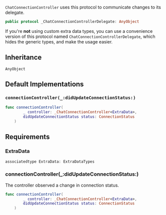 
`ChatConnectionController` uses this protocol to communicate changes to its delegate.

``` swift
public protocol _ChatConnectionControllerDelegate: AnyObject 
```

If you're **not** using custom extra data types, you can use a convenience version of this protocol
named `ChatConnectionControllerDelegate`, which hides the generic types, and make the usage easier.

## Inheritance

`AnyObject`

## Default Implementations

### `connectionController(_:didUpdateConnectionStatus:)`

``` swift
func connectionController(
        _ controller: _ChatConnectionController<ExtraData>,
        didUpdateConnectionStatus status: ConnectionStatus
    ) 
```

## Requirements

### ExtraData

``` swift
associatedtype ExtraData: ExtraDataTypes
```

### connectionController(\_:​didUpdateConnectionStatus:​)

The controller observed a change in connection status.

``` swift
func connectionController(
        _ controller: _ChatConnectionController<ExtraData>,
        didUpdateConnectionStatus status: ConnectionStatus
    )
```
